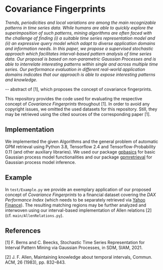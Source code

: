 # Covariance Fingerprints

_Trends, periodicities and local variations are among the main recognizable patterns in time series data. While humans 
are able to quickly explore the superimposition of such patterns, mining algorithms are often faced with the challenge 
of finding (i) a suitable time series representation model and (ii) an expressive query model which adapt to diverse 
application domains and information needs. In this paper, we propose a supervised stochastic approach which facilitates 
interval-based pattern analysis of time series data. Our proposal is based on non-parametric Gaussian Processes and is 
able to interrelate interesting patterns within single and across multiple time series. Our performance evaluation in 
different real-world application domains indicates that our approach is able to expose interesting patterns and 
knowledge._ 

-- abstract of [1], which proposes the concept of covariance fingerprints.

This repository provides the code used for evaluating the respective concept of _Covariance Fingerprints_ throughout [1]. 
In order to avoid any copyright issues, we omitted the used datasets for this repository. Still, they may be retrieved 
using the cited sources of the corresponding paper [1].

## Implementation
We implemented the given Algorithms and the general problem of automatic GPM retrieval using Python 3.8, Tensorflow 2.4 
and Tensorflow-Probability 0.11 (and other auxiliary libraries). We used our package 
[gpbasics](https://github.com/Bernsai/GaussianProcessFundamentals) for basic Gaussian process model functionalities 
and our package [gpmretrieval](https://github.com/Bernsai/GaussianProcessModelRetrieval) for Gaussian process model 
inference.

## Example
In `test/Example.py` we provide an exemplary application of our proposed concept of _Covariance Fingerprints_ to a 
financial dataset covering the _DAX Performance Index_ (which needs to be separately retrieved via 
[Yahoo Finance](https://finance.yahoo.com/quote/%5EN225/history)). The resulting matching regions may be further analyzed 
and interwoven using our interval-based implementation of Allen relations [2] (cf. `main/AllenRelations.py`). 

## References

[1] F. Berns and C. Beecks, Stochastic Time Series Representation for Interval Pattern Mining via Gaussian Processes, 
in SDM, SIAM, 2021.

[2] J. F. Allen, Maintaining knowledge about temporal intervals, Commun. ACM, 26 (1983), pp. 832–843.